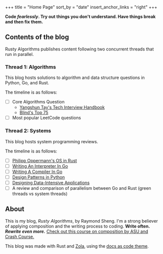 +++
title = "Home Page"
sort_by = "date"
insert_anchor_links = "right"
+++

**Code *fearlessly*. Try out things you don't understand. Have things break and then fix them.**

## Contents of the blog

Rusty Algorithms publishes content following two concurrent threads that run in parallel.

### Thread 1: Algorithms

This blog hosts solutions to algorithm and data structure questions in Python, Go, and Rust.

The timeline is as follows:

- [ ] Core Algorithms Question
  - [Yangshun Tay's Tech Interview Handbook](https://yangshun.github.io/tech-interview-handbook/algorithms/algorithms-introduction)
  - [Blind's Top 75](https://www.teamblind.com/post/New-Year-Gift---Curated-List-of-Top-75-LeetCode-Questions-to-Save-Your-Time-OaM1orEU)
- [ ] Most popular LeetCode questions

### Thread 2: Systems

This blog hosts system programming reviews.

The timeline is as follows:

- [ ] [Philipp Oppermann's OS in Rust](https://os.phil-opp.com/)
- [ ] [Writing An Interpreter In Go](https://interpreterbook.com/)
- [ ] [Writing A Compiler In Go](https://compilerbook.com/)
- [ ] [Design Patterns in Python](https://refactoring.guru/design-patterns/python)
- [ ] [Designing Data-Intensive Applications](https://dataintensive.net/)
- [ ] A review and comparison of parallelism between Go and Rust (green threads vs system threads)

## About

This is my blog, *Rusty Algorithms*, by Raymond Sheng. I'm a strong believer of applying composition and the writing process to coding. **Write often.** ***Rewrite even more.*** [Check out this course on composition by ASU and Crash Course.](https://www.youtube.com/playlist?list=PLNrrxHpJhC8mNXjrAL3Ey1Q6iI35cymzl)

This blog was made with Rust and [Zola](https://www.getzola.org/), using the [docs as code theme](https://github.com/codeandmedia/zola_docsascode_theme).
